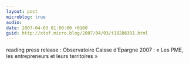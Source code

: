 ```yaml
---
layout: post
microblog: true
audio: 
date: 2007-04-03 01:00:00 +0100
guid: http://xtof.micro.blog/2007/04/03/t18286391.html
---
```

reading press release : Observatoire Caisse d’Epargne 2007 :
« Les PME, les entrepreneurs et leurs territoires »
